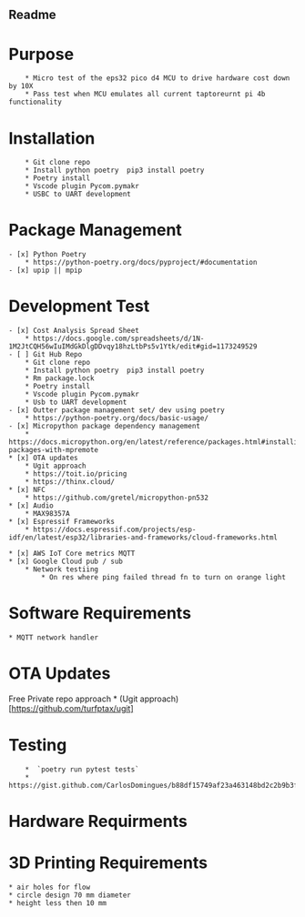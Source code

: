 ## Readme ##
# Purpose #
        * Micro test of the eps32 pico d4 MCU to drive hardware cost down by 10X 
        * Pass test when MCU emulates all current taptoreurnt pi 4b functionality 
# Installation #
        * Git clone repo
        * Install python poetry  pip3 install poetry 
        * Poetry install
        * Vscode plugin Pycom.pymakr
        * USBC to UART development 

# Package Management 
    - [x] Python Poetry
        * https://python-poetry.org/docs/pyproject/#documentation
    - [x] upip || mpip

# Development Test
    - [x] Cost Analysis Spread Sheet
        * https://docs.google.com/spreadsheets/d/1N-1M2JtCQH56wIuIMdGkDlgDDvqy18hzLtbPs5v1Ytk/edit#gid=1173249529 
    - [ ] Git Hub Repo
        * Git clone repo
        * Install python poetry  pip3 install poetry 
        * Rm package.lock
        * Poetry install
        * Vscode plugin Pycom.pymakr
        * Usb to UART development 
    - [x] Outter package management set/ dev using poetry 
        * https://python-poetry.org/docs/basic-usage/
    - [x] Micropython package dependency management 
        * https://docs.micropython.org/en/latest/reference/packages.html#installing-packages-with-mpremote
    * [x] OTA updates
        * Ugit approach
        * https://toit.io/pricing
        * https://thinx.cloud/
    * [x] NFC 
        * https://github.com/gretel/micropython-pn532
    * [x] Audio 
        * MAX98357A
    * [x] Espressif Frameworks
        * https://docs.espressif.com/projects/esp-idf/en/latest/esp32/libraries-and-frameworks/cloud-frameworks.html
        
    * [x] AWS IoT Core metrics MQTT
    * [x] Google Cloud pub / sub 
        * Network testiing 
            * On res where ping failed thread fn to turn on orange light 

# Software Requirements 
    * MQTT network handler

# OTA Updates 
Free Private repo approach
        * (Ugit approach)[https://github.com/turfptax/ugit]


# Testing # 
        *  `poetry run pytest tests`
        * https://gist.github.com/CarlosDomingues/b88df15749af23a463148bd2c2b9b3fb

# Hardware Requirments

# 3D Printing Requirements
    * air holes for flow 
    * circle design 70 mm diameter
    * height less then 10 mm 


